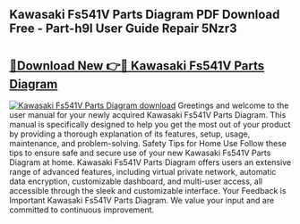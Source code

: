 ## Kawasaki Fs541V Parts Diagram PDF Download Free - Part-h9I User Guide Repair 5Nzr3

# <h2><a href="http://dflsv5.blite.top/?on=Kawasaki+Fs541V+Parts+Diagram">🔗Download New 👉🔴 Kawasaki Fs541V Parts Diagram</a></h2>

[![Kawasaki Fs541V Parts Diagram download](https://i.imgur.com/lujVjoI.png)](http://dflsv5.blite.top/?on=Kawasaki+Fs541V+Parts+Diagram)
Greetings and welcome to the user manual for your newly acquired Kawasaki Fs541V Parts Diagram. This manual is specifically designed to help you get the most out of your product by providing a thorough explanation of its features, setup, usage, maintenance, and problem-solving. Safety Tips for Home Use Follow these tips to ensure safe and secure use of your new Kawasaki Fs541V Parts Diagram at home. Kawasaki Fs541V Parts Diagram offers users an extensive range of advanced features, including virtual private network, automatic data encryption, customizable dashboard, and multi-user access, all accessible through the sleek and customizable interface. Your Feedback is Important Kawasaki Fs541V Parts Diagram. We value your input and are committed to continuous improvement.
